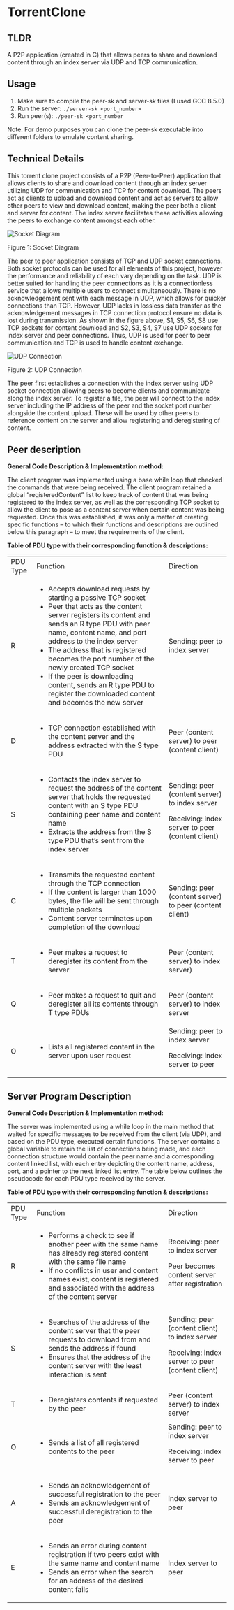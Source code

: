 # TorrentClone

## TLDR
A P2P application (created in C) that allows peers to share and download content through an index server via UDP and TCP communication. 

## Usage
1. Make sure to compile the peer-sk and server-sk files (I used GCC 8.5.0)
2. Run the server: `./server-sk <port_number>`
3. Run peer(s): `./peer-sk <port_number`

Note: For demo purposes you can clone the peer-sk executable into different folders to emulate content sharing. 

## Technical Details

This torrent clone project consists of a P2P (Peer-to-Peer) application that allows clients to share and download content through an index server utilizing UDP for communication and TCP for content download. The peers act as clients to upload and download content and act as servers to allow other peers to view and download content, making the peer both a client and server for content. The index server facilitates these activities allowing the peers to exchange content amongst each other.

![Socket Diagram](https://user-images.githubusercontent.com/60635737/234313166-d3d899fd-8b45-4393-8e26-ec0522749440.png)

Figure 1: Socket Diagram

The peer to peer application consists of TCP and UDP socket connections. Both socket protocols can be used for all elements of this project, however the performance and reliability of each vary depending on the task. UDP is better suited for handling the peer connections as it is a connectionless service that allows multiple users to connect simultaneously. There is no acknowledgement sent with each message in UDP, which allows for quicker connections than TCP. However, UDP lacks in lossless data transfer as the acknowledgement messages in TCP connection protocol ensure no data is lost during transmission. As shown in the figure above, S1, S5, S6, S8 use TCP sockets for content download and S2, S3, S4, S7 use UDP sockets for index server and peer connections. Thus, UDP is used for peer to peer communication and TCP is used to handle content exchange.

![UDP Connection](https://user-images.githubusercontent.com/60635737/234313442-c8099a7e-b5b7-4339-8515-a6bbee366fd8.png)

Figure 2: UDP Connection

The peer first establishes a connection with the index server using UDP socket connection allowing peers to become clients and communicate along the index server. To register a file, the peer will connect to the index server including the IP address of the peer and the socket port number alongside the content upload. These will be used by other peers to reference content on the server and allow registering and deregistering of content.

## Peer description
**General Code Description & Implementation method:**

The client program was implemented using a base while loop that checked the commands that were being received. The client program retained a global “registeredContent” list to keep track of content that was being registered to the index server, as well as the corresponding TCP socket to allow the client to pose as a content server when certain content was being requested. Once this was established, it was only a matter of creating specific functions – to which their functions and descriptions are outlined below this paragraph – to meet the requirements of the client.  

**Table of PDU type with their corresponding function & descriptions:**


<table>
  <tr>
   <td>PDU Type
   </td>
   <td>Function
   </td>
   <td>Direction
   </td>
  </tr>
  <tr>
   <td>R
   </td>
   <td>
<ul>

<li>Accepts download requests by starting a passive TCP socket

<li>Peer that acts as the content server registers its content and sends an R type PDU with peer name, content name, and port address to the index server

<li>The address that is registered becomes the port number of the newly created TCP socket

<li>If the peer is downloading content, sends an R type PDU to register the downloaded content and becomes the new server
</li>
</ul>
   </td>
   <td>Sending: peer to index server
   </td>
  </tr>
  <tr>
   <td>D
   </td>
   <td>
<ul>

<li>TCP connection established with the content server and the address extracted with the S type PDU
</li>
</ul>
   </td>
   <td>Peer (content server) to peer (content client)
   </td>
  </tr>
  <tr>
   <td>S
   </td>
   <td>
<ul>

<li>Contacts the index server to request the address of the content server that holds the requested content with an S type PDU containing peer name and content name

<li>Extracts the address from the S type PDU that’s sent from the index server
</li>
</ul>
   </td>
   <td>Sending: peer (content server) to index server
<p>
Receiving: index server to peer (content client)
   </td>
  </tr>
  <tr>
   <td>C
   </td>
   <td>
<ul>

<li>Transmits the requested content through the TCP connection

<li>If the content is larger than 1000 bytes, the file will be sent through multiple packets

<li>Content server terminates upon completion of the download
</li>
</ul>
   </td>
   <td>Sending: peer (content server) to peer (content client)
   </td>
  </tr>
  <tr>
   <td>T
   </td>
   <td>
<ul>

<li>Peer makes a request to deregister its content from the server
</li>
</ul>
   </td>
   <td>Peer (content server) to index server)
   </td>
  </tr>
  <tr>
   <td>Q
   </td>
   <td>
<ul>

<li>Peer makes a request to quit and deregister all its contents through T type PDUs
</li>
</ul>
   </td>
   <td>Peer (content server) to index server
   </td>
  </tr>
  <tr>
   <td>O
   </td>
   <td>
<ul>

<li>Lists all registered content in the server upon user request
</li>
</ul>
   </td>
   <td>Sending: peer to index server
<p>
Receiving: index server to peer
   </td>
  </tr>
</table>


## Server Program Description
**General Code Description & Implementation method:**

The server was implemented using a while loop in the main method that waited for specific messages to be received from the client (via UDP), and based on the PDU type, executed certain functions. The server contains a global variable to retain the list of connections being made, and each connection structure would contain the peer name and a corresponding content linked list, with each entry depicting the content name, address, port, and a pointer to the next linked list entry. The table below outlines the pseudocode for each PDU type received by the server.

**Table of PDU type with their corresponding function & descriptions:**


<table>
  <tr>
   <td>PDU Type
   </td>
   <td>Function
   </td>
   <td>Direction
   </td>
  </tr>
  <tr>
   <td>R
   </td>
   <td>
<ul>

<li>Performs a check to see if another peer with the same name has already registered content with the same file name

<li>If no conflicts in user and content names exist, content is registered and associated with the address of the content server
</li>
</ul>
   </td>
   <td>Receiving: peer to index server
<p>
Peer becomes content server after registration
   </td>
  </tr>
  <tr>
   <td>S
   </td>
   <td>
<ul>

<li>Searches of the address of the content server that the peer requests to download from and sends the address if found

<li>Ensures that the address of the content server with the least interaction is sent
</li>
</ul>
   </td>
   <td>Sending: peer (content client) to index server
<p>
Receiving: index server to peer (content client)
   </td>
  </tr>
  <tr>
   <td>T
   </td>
   <td>
<ul>

<li>Deregisters contents if requested by the peer
</li>
</ul>
   </td>
   <td>Peer (content server) to index server
   </td>
  </tr>
  <tr>
   <td>O
   </td>
   <td>
<ul>

<li>Sends a list of all registered contents to the peer
</li>
</ul>
   </td>
   <td>Sending: peer to index server
<p>
Receiving: index server to peer
   </td>
  </tr>
  <tr>
   <td>A
   </td>
   <td>
<ul>

<li>Sends an acknowledgement of successful registration to the peer

<li>Sends an acknowledgement of successful deregistration to the peer
</li>
</ul>
   </td>
   <td>Index server to peer
   </td>
  </tr>
  <tr>
   <td>E
   </td>
   <td>
<ul>

<li>Sends an error during content registration if two peers exist with the same name and content name

<li>Sends an error when the search for an address of the desired content fails
</li>
</ul>
   </td>
   <td>Index server to peer
   </td>
  </tr>
</table>
